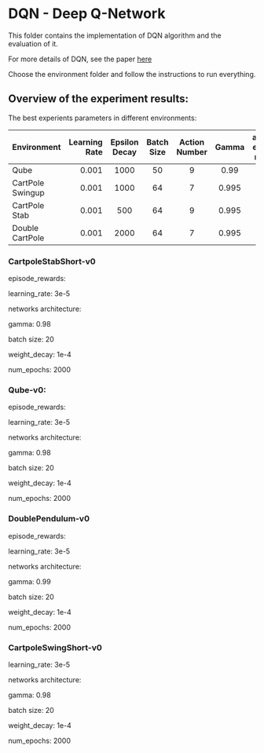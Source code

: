 # DQN - Deep Q-Network

This folder contains the implementation of DQN algorithm and the evaluation of it.

For more details of DQN, see the paper [here](https://arxiv.org/abs/1312.5602)

Choose the environment folder and follow the instructions to run everything.

## Overview of the experiment results:

The best experients parameters in different environments:

| Environment  | Learning Rate    | Epsilon Decay  |  Batch Size  |  Action Number   | Gamma  |   average episode reward |
| --------   | -----:  | :----: | :----: | :----: | :----: |  :----: |
| Qube      |  0.001      |   1000    | 50   |   9  | 0.99  | 410  |
| CartPole Swingup |  0.001      |   1000    |  64  |  7   | 0.995  |  4126 |
| CartPole Stab   | 0.001      |   500   |   64 |  9  | 0.995  |  1535  |
| Double CartPole    | 0.001     |  2000   |   64 |  7   | 0.995  |  383  |




### CartpoleStabShort-v0
   episode_rewards:
   
   learning_rate: 3e-5
   
   networks architecture:
   
   gamma: 0.98
   
   batch size: 20
   
   weight_decay: 1e-4
   
   num_epochs: 2000
   
### Qube-v0:
   episode_rewards:
   
   learning_rate: 3e-5
   
   networks architecture:
   
   gamma: 0.98
   
   batch size: 20
   
   weight_decay: 1e-4
   
   num_epochs: 2000
   
   
### DoublePendulum-v0
   episode_rewards:
   
   learning_rate: 3e-5
   
   networks architecture:
   
   gamma: 0.99
   
   batch size: 20

   weight_decay: 1e-4
   
   num_epochs: 2000

### CartpoleSwingShort-v0
   learning_rate: 3e-5
   
   networks architecture:
   
   gamma: 0.98
   
   batch size: 20
   
   weight_decay: 1e-4
   
   num_epochs: 2000

